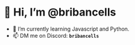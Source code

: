 # 👋 Hi, I’m @bribancells
- 🌱 I’m currently learning Javascript and Python.
- 📫 DM me on Discord: **`bribancells`**
